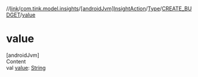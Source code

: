 //[link](../../../../index.md)/[com.tink.model.insights](../../../index.md)/[[androidJvm]InsightAction](../../index.md)/[Type](../index.md)/[CREATE_BUDGET](index.md)/[value](value.md)



# value  
[androidJvm]  
Content  
val [value](value.md): [String](https://kotlinlang.org/api/latest/jvm/stdlib/kotlin/-string/index.html)  



